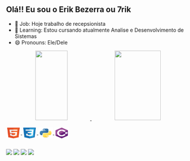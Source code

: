 ## Olá!! Eu sou o Erik Bezerra ou 7rik


- 🔭 Job: Hoje trabalho de recepsionista
- 🌱 Learning: Estou cursando atualmente Analise e Desenvolvimento de Sistemas
- 😄 Pronouns: Ele/Dele

<div align="center">

  <a href="https://github.com/7rik">
  <img height="190em" width="42%" src="https://github-readme-stats.vercel.app/api?username=7rik&show_icons=true&theme=github_dark&include_all_commits=true&count_private=true"/>
  <img height="190em" width= "50%" src="https://github-readme-stats.vercel.app/api/top-langs/?username=7rik&layout=compact&langs_count=7&theme=github_dark"/>
  
</div>

<div style="display: inline_block"><br>

  <img align="center" alt="Rafa-HTML" height="30" width="40" src="https://raw.githubusercontent.com/devicons/devicon/master/icons/html5/html5-original.svg">
  <img align="center" alt="Rafa-CSS" height="30" width="40" src="https://raw.githubusercontent.com/devicons/devicon/master/icons/css3/css3-original.svg">
  <img align="center" alt="Rafa-Python" height="30" width="40" src="https://raw.githubusercontent.com/devicons/devicon/master/icons/python/python-original.svg">
  <img align="center" alt="Rafa-Csharp" height="30" width="40" src="https://raw.githubusercontent.com/devicons/devicon/master/icons/csharp/csharp-original.svg">
  
</div>

##

<div>

  <a href="https://www.linkedin.com/in/erikbezerra/" target="_blank"><img src="https://img.shields.io/badge/-LinkedIn-%230077B5?style=for-the-badge&logo=linkedin&logoColor=white" target="_blank"></a> 
  <a href = "mailto:bezerra.erik2003@gmail.com"><img src="https://img.shields.io/badge/Gmail-D14836?style=for-the-badge&logo=gmail&logoColor=white" target="_blank"></a>
  <a href="https://instagram.com/_erikbezerra" target="_blank"><img src="https://img.shields.io/badge/-Instagram-%23E4405F?style=for-the-badge&logo=instagram&logoColor=white" target="_blank"></a>
  <a href="https://discord.com/users/485641759976587264" target="_blank"><img src="https://img.shields.io/badge/Discord-7289DA?style=for-the-badge&logo=discord&logoColor=white" target="_blank"></a> 
  
</div>

